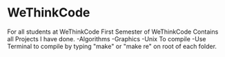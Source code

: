 # WeThinkCode
For all students at WeThinkCode
First Semester of WeThinkCode
Contains all Projects I have done.
-Algorithms
-Graphics
-Unix
To compile
-Use Terminal to compile by typing "make" or "make re" on root of each folder.
